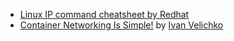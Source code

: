 - [Linux IP command cheatsheet by Redhat](https://access.redhat.com/sites/default/files/attachments/rh_ip_command_cheatsheet_1214_jcs_print.pdf)
- [Container Networking Is Simple!](https://iximiuz.com/en/posts/container-networking-is-simple/) by [Ivan Velichko](https://twitter.com/iximiuz)